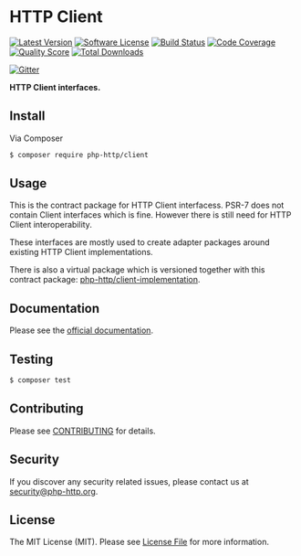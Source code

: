 # HTTP Client

[![Latest Version](https://img.shields.io/github/release/php-http/client.svg?style=flat-square)](https://github.com/php-http/client/releases)
[![Software License](https://img.shields.io/badge/license-MIT-brightgreen.svg?style=flat-square)](LICENSE)
[![Build Status](https://img.shields.io/travis/php-http/client.svg?style=flat-square)](https://travis-ci.org/php-http/client)
[![Code Coverage](https://img.shields.io/scrutinizer/coverage/g/php-http/client.svg?style=flat-square)](https://scrutinizer-ci.com/g/php-http/client)
[![Quality Score](https://img.shields.io/scrutinizer/g/php-http/client.svg?style=flat-square)](https://scrutinizer-ci.com/g/php-http/client)
[![Total Downloads](https://img.shields.io/packagist/dt/php-http/client.svg?style=flat-square)](https://packagist.org/packages/php-http/client)

[![Gitter](https://badges.gitter.im/Join%20Chat.svg)](https://gitter.im/php-http/adapter?utm_source=badge&utm_medium=badge&utm_campaign=pr-badge&utm_content=badge)

**HTTP Client interfaces.**


## Install

Via Composer

``` bash
$ composer require php-http/client
```


## Usage

This is the contract package for HTTP Client interfacess. PSR-7 does not contain Client interfaces which is fine. However there is still need for HTTP Client interoperability.

These interfaces are mostly used to create adapter packages around existing HTTP Client implementations.

There is also a virtual package which is versioned together with this contract package: [php-http/client-implementation](https://packagist.org/providers/php-http/client-implementation).


## Documentation

Please see the [official documentation](http://php-http.readthedocs.org/en/latest/).


## Testing

``` bash
$ composer test
```


## Contributing

Please see [CONTRIBUTING](CONTRIBUTING.md) for details.


## Security

If you discover any security related issues, please contact us at [security@php-http.org](mailto:security@php-http.org).


## License

The MIT License (MIT). Please see [License File](LICENSE) for more information.
